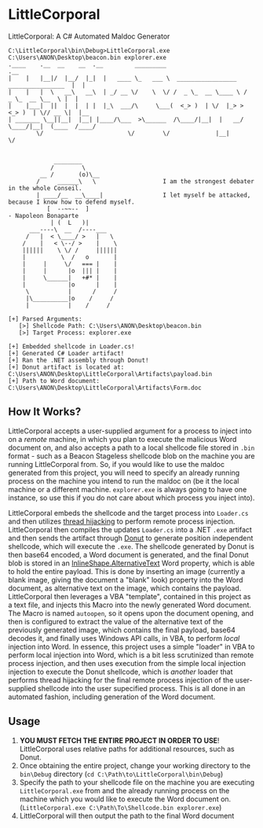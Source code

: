 # LittleCorporal
LittleCorporal: A C# Automated Maldoc Generator
```
C:\LittleCorporal\bin\Debug>LittleCorporal.exe C:\Users\ANON\Desktop\beacon.bin explorer.exe
.____    .__  __    __  .__         _________                                         .__
|    |   |__|/  |__/  |_|  |   ____ \_   ___ \  _________________   ________________  |  |
|    |   |  \   __\   __\  | _/ __ \/    \  \/ /  _ \_  __ \____ \ /  _ \_  __ \__  \ |  |
|    |___|  ||  |  |  | |  |_\  ___/\     \___(  <_> )  | \/  |_> >  <_> )  | \// __ \|  |__
| _______ \__||__|  |__| |____/\___  >\______  /\____/|__|  |   __/ \____/|__|  (____  /____/
        \/                        \/        \/             |__|                     \/


             ________
            /        \
         __ /       (o)\__
        /     ______\   \                   I am the strongest debater in the whole Conseil.
        | ____/__  __\____|                 I let myself be attacked, because I know how to defend myself.
           [  --~~--  ]                                                              - Napoleon Bonaparte
            | (  L   )|
      ___----\  __  /----___
     /   |  < \____/ >   |   \
    /    |   < \--/ >    |    \
    ||||||    \ \/ /     ||||||
    |          \  /   o       |
    |     |     \/   === |    |
    |     |      |o  ||| |    |
    |     \______|   +#* |    |
    |            |o      |    |
     \           |      /     /
     |\__________|o    /     /
     |           |    /     /

[+] Parsed Arguments:
   [>] Shellcode Path: C:\Users\ANON\Desktop\beacon.bin
   [>] Target Process: explorer.exe

[+] Embedded shellcode in Loader.cs!
[+] Generated C# Loader artifact!
[+] Ran the .NET assembly through Donut!
[+] Donut artifact is located at: C:\Users\ANON\Desktop\LittleCorporal\Artifacts\payload.bin
[+] Path to Word document: C:\Users\ANON\Desktop\LittleCorporal\Artifacts\Form.doc
```
## How It Works?
LittleCorporal accepts a user-supplied argument for a process to inject into on a _remote_ machine, in which you plan to execute the malicious Word document on, and also accepts a path to a local shellcode file stored in `.bin` format - such as a Beacon Stageless shellcode blob on the machine you are running LittleCorporal from. So, if you would like to use the maldoc generated from this project, you will need to specify an already running process on the machine you intend to run the maldoc on (be it the local machine or a different machine. `explorer.exe` is always going to have one instance, so use this if you do not care about which process you inject into).

LittleCorporal embeds the shellcode and the target process into `Loader.cs` and then utilizes [thread hijacking](https://connormcgarr.github.io/thread-hijacking/) to perform remote process injection. LittleCorporal then compiles the updates `Loader.cs` into a .NET `.exe` artifact and then sends the artifact through [Donut](https://github.com/TheWover/donut) to generate position independent shellcode, which will execute the `.exe`. The shellcode generated by Donut is then base64 encoded, a Word document is generated, and the final Donut blob is stored in an [InlineShape.AlternativeText](https://docs.microsoft.com/en-us/office/vba/api/word.inlineshape.alternativetext) Word property, which is able to hold the entire payload. This is done by inserting an image (currently a blank image, giving the document a "blank" look) property into the Word document, as alternative text on the image, which contains the payload. LittleCorporal then leverages a VBA "template", contained in this project as a text file, and injects this Macro into the newly generated Word document. The Macro is named `autoopen`, so it opens upon the document opening, and then is configured to extract the value of the alternative text of the previously generated image, which contains the final payload, base64 decodes it, and finally uses Windows API calls, in VBA, to perform _local_ injection into Word. In essence, this project uses a simple "loader" in VBA to perform local injection into Word, which is a bit less scrutinized than remote process injection, and then uses execution from the simple local injection injection to execute the Donut shellcode, which is _another_ loader that performs thread hijacking for the final remote process injection of the user-supplied shellcode into the user supecified process. This is all done in an automated fashion, including generation of the Word document.

## Usage
1. __YOU MUST FETCH THE ENTIRE PROJECT IN ORDER TO USE__! LittleCorporal uses relative paths for additional resources, such as Donut.
2. Once obtaining the entire project, change your working directory to the `bin\Debug` directory (`cd C:\Path\to\LittleCorporal\bin\Debug`)
3. Specify the path to your shellcode file on the machine you are executing `LittleCorporal.exe` from and the already running process on the machine which you would like to execute the Word document on. (`LittleCorporal.exe C:\Path\To\Shellcode.bin explorer.exe`)
4. LittleCorporal will then output the path to the final Word document
